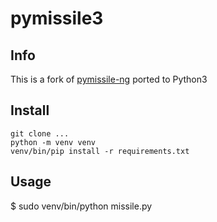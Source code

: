 # pymissile3

## Info
This is a fork of [pymissile-ng](https://github.com/zskdan/pymissile-ng)
ported to Python3

## Install
```
git clone ...
python -m venv venv
venv/bin/pip install -r requirements.txt
```

## Usage
$ sudo venv/bin/python missile.py

